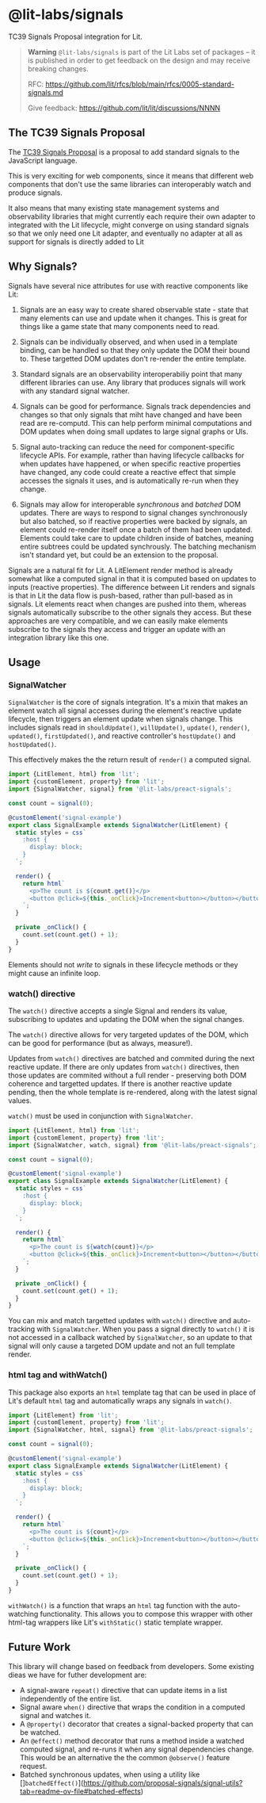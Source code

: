 # @lit-labs/signals

TC39 Signals Proposal integration for Lit.

> **Warning** `@lit-labs/signals` is part of the Lit Labs set of packages – it is published
> in order to get feedback on the design and may receive breaking changes.
>
> RFC: https://github.com/lit/rfcs/blob/main/rfcs/0005-standard-signals.md
>
> Give feedback: https://github.com/lit/lit/discussions/NNNN

## The TC39 Signals Proposal

The [TC39 Signals Proposal](https://github.com/tc39/proposal-signals) is a
proposal to add standard signals to the JavaScript language.

This is very exciting for web components, since it means that different web
components that don't use the same libraries can interoperably watch and produce
signals.

It also means that many existing state management systems and observability
libraries that might currently each require their own adapter to integrated with
the Lit lifecycle, might converge on using standard signals so that we only need
one Lit adapter, and eventually no adapter at all as support for signals is
directly added to Lit

## Why Signals?

Signals have several nice attributes for use with reactive components like Lit:

1. Signals are an easy way to create shared observable state - state that many
   elements can use and update when it changes. This is great for things like a
   game state that many components need to read.

2. Signals can be individually observed, and when used in a template binding,
   can be handled so that they only update the DOM their bound to. These
   targetted DOM updates don't re-render the entire template.

3. Standard signals are an observability interoperabiliy point that many
   different libraries can use. Any library that produces signals will work with
   any standard signal watcher.

4. Signals can be good for performance. Signals track dependencies and changes
   so that only signals that miht have changed and have been read are
   re-computd. This can help perform minimal computations and DOM updates when
   doing small updates to large signal graphs or UIs.

5. Signal auto-tracking can reduce the need for component-specific lifecycle
   APIs. For example, rather than having lifecycle callbacks for when updates
   have happened, or when specific reactive properties have changed, any code
   could create a reactive effect that simple accesses the signals it uses, and
   is automatically re-run when they change.

6. Signals may allow for interoperable _synchronous_ and _batched_ DOM updates.
   There are ways to respond to signal changes synchronously but also batched,
   so if reactive properties were backed by signals, an element could re-render
   itself once a batch of them had been updated. Elements could take care to
   update children inside of batches, meaning entire subtrees could be updated
   synchrously. The batching mechanism isn't standard yet, but could be an
   extension to the proposal.

Signals are a natural fit for Lit. A LitElement render method is already
somewhat like a computed signal in that it is computed based on updates to
inputs (reactive properties). The difference between Lit renders and signals is
that in Lit the data flow is push-based, rather than pull-based as in signals.
Lit elements react when changes are pushed into them, whereas signals
automatically subscribe to the other signals they access. But these approaches
are very compatible, and we can easily make elements subscribe to the signals
they access and trigger an update with an integration library like this one.

## Usage

### SignalWatcher

`SignalWatcher` is the core of signals integration. It's a mixin that makes an
element watch all signal accesses during the element's reactive update
lifecycle, then triggers an element update when signals change. This includes
signals read in `shouldUpdate()`, `willUpdate()`, `update()`, `render()`,
`updated()`, `firstUpdated()`, and reactive controller's `hostUpdate()` and
`hostUpdated()`.

This effectively makes the the return result of `render()` a computed signal.

```ts
import {LitElement, html} from 'lit';
import {customElement, property} from 'lit';
import {SignalWatcher, signal} from '@lit-labs/preact-signals';

const count = signal(0);

@customElement('signal-example')
export class SignalExample extends SignalWatcher(LitElement) {
  static styles = css`
    :host {
      display: block;
    }
  `;

  render() {
    return html`
      <p>The count is ${count.get()}</p>
      <button @click=${this._onClick}>Increment<button></button></button>
    `;
  }

  private _onClick() {
    count.set(count.get() + 1);
  }
}
```

Elements should not _write_ to signals in these lifecycle methods or they might
cause an infinite loop.

### watch() directive

The `watch()` directive accepts a single Signal and renders its value,
subscribing to updates and updating the DOM when the signal changes.

The `watch()` directive allows for very targeted updates of the DOM, which can
be good for performance (but as always, measure!).

Updates from `watch()` directives are batched and commited during the next
reactive update. If there are only updates from `watch()` directives, then those
updates are commited without a full render - preserving both DOM coherence and
targetted updates. If there is another reactive update pending, then the whole
template is re-rendered, along with the latest signal values.

`watch()` must be used in conjunction with `SignalWatcher`.

```ts
import {LitElement, html} from 'lit';
import {customElement, property} from 'lit';
import {SignalWatcher, watch, signal} from '@lit-labs/preact-signals';

const count = signal(0);

@customElement('signal-example')
export class SignalExample extends SignalWatcher(LitElement) {
  static styles = css`
    :host {
      display: block;
    }
  `;

  render() {
    return html`
      <p>The count is ${watch(count)}</p>
      <button @click=${this._onClick}>Increment<button></button></button>
    `;
  }

  private _onClick() {
    count.set(count.get() + 1);
  }
}
```

You can mix and match targetted updates with `watch()` directive and auto-tracking with `SignalWatcher`. When you pass a signal directly to `watch()` it is not accessed in a callback
watched by `SignalWatcher`, so an update to that signal will only cause a targeted
DOM update and not an full template render.

### html tag and withWatch()

This package also exports an `html` template tag that can be used in place of
Lit's default `html` tag and automatically wraps any signals in `watch()`.

```ts
import {LitElement} from 'lit';
import {customElement, property} from 'lit';
import {SignalWatcher, html, signal} from '@lit-labs/preact-signals';

const count = signal(0);

@customElement('signal-example')
export class SignalExample extends SignalWatcher(LitElement) {
  static styles = css`
    :host {
      display: block;
    }
  `;

  render() {
    return html`
      <p>The count is ${count}</p>
      <button @click=${this._onClick}>Increment<button></button></button>
    `;
  }

  private _onClick() {
    count.set(count.get() + 1);
  }
}
```

`withWatch()` is a function that wraps an `html` tag function with the
auto-watching functionality. This allows you to compose this wrapper with other
html-tag wrappers like Lit's `withStatic()` static template wrapper.

## Future Work

This library will change based on feedback from developers. Some existing dieas we have for futher development are:

- A signal-aware `repeat()` directive that can update items in a list independently of the entire list.
- Signal aware `when()` directive that wraps the condition in a computed signal and watches it.
- A `@property()` decorator that creates a signal-backed property that can be watched.
- An `@effect()` method decorator that runs a method inside a watched computed signal, and re-runs it when any signal dependencies change. This would be an alternative the the common `@observe()` feature request.
- Batched synchronous updates, when using a utility like []`batchedEffect()`](https://github.com/proposal-signals/signal-utils?tab=readme-ov-file#batched-effects)
